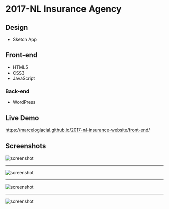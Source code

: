 # 2017-NL Insurance Agency

## Design

* Sketch App


## Front-end 

* HTML5
* CSS3
* JavaScript


### Back-end

* WordPress


## Live Demo

https://marceloglacial.github.io/2017-nl-insurance-website/front-end/


## Screenshots

![screenshot](design/desktop/01-Home.png)


---


![screenshot](design/desktop/02-Forms.png)


---


![screenshot](design/desktop/08-Contact.png)


---


![screenshot](design/mobile/01-Home-Mobile.png)
